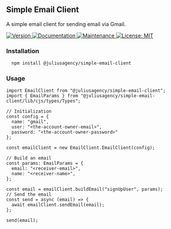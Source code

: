 ## Simple Email Client

A simple email client for sending email via Gmail.

<p>
  <a href="https://www.npmjs.com/package/@juliusagency/simple-email-client" target="_blank">
    <img alt="Version" src="https://img.shields.io/npm/v/@juliusagency/simple-email-client.svg">
  </a>
  <a href="https://github.com/jla/simple-email-client#readme" target="_blank">
    <img alt="Documentation" src="https://img.shields.io/badge/documentation-yes-brightgreen.svg" />
  </a>
  <a href="https://github.com/jla/simple-email-client/graphs/commit-activity" target="_blank">
    <img alt="Maintenance" src="https://img.shields.io/badge/Maintained%3F-yes-green.svg" />
  </a>
  <a href="https://github.com/jla/simple-email-client/blob/master/LICENSE" target="_blank">
    <img alt="License: MIT" src="https://img.shields.io/badge/License-MIT-yellow.svg" />
  </a>
</p>

### Installation
```bash
  npm install @juliusagency/simple-email-client
```
### Usage
```
import EmailClient from "@juliusagency/simple-email-client";
import { EmailParams } from "@juliusagency/simple-email-client/lib/cjs/types/Types";

// Initialization
const config = {
  name: "gmail",
  user: "<the-account-owner-email>",
  password: "<the-account-owner-password>"
};

const emailClient = new EmailClient.EmailClient(config);

// Build an email
const params: EmailParams = {
  email: "<receiver-email>",
  name: "<receiver-name>",
};

const email = emailClient.buildEmail("signUpUser", params);
// Send the email
const send = async (email) => {
  await emailClient.sendEmail(email);    
};

send(email);
```
